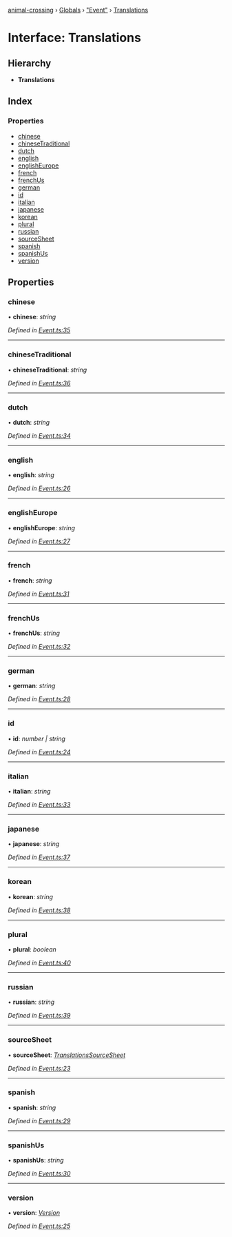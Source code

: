 [animal-crossing](../README.md) › [Globals](../globals.md) › ["Event"](../modules/_event_.md) › [Translations](_event_.translations.md)

# Interface: Translations

## Hierarchy

* **Translations**

## Index

### Properties

* [chinese](_event_.translations.md#chinese)
* [chineseTraditional](_event_.translations.md#chinesetraditional)
* [dutch](_event_.translations.md#dutch)
* [english](_event_.translations.md#english)
* [englishEurope](_event_.translations.md#englisheurope)
* [french](_event_.translations.md#french)
* [frenchUs](_event_.translations.md#frenchus)
* [german](_event_.translations.md#german)
* [id](_event_.translations.md#id)
* [italian](_event_.translations.md#italian)
* [japanese](_event_.translations.md#japanese)
* [korean](_event_.translations.md#korean)
* [plural](_event_.translations.md#plural)
* [russian](_event_.translations.md#russian)
* [sourceSheet](_event_.translations.md#sourcesheet)
* [spanish](_event_.translations.md#spanish)
* [spanishUs](_event_.translations.md#spanishus)
* [version](_event_.translations.md#version)

## Properties

###  chinese

• **chinese**: *string*

*Defined in [Event.ts:35](https://github.com/Norviah/animal-crossing/blob/0da76a6/module/types/Event.ts#L35)*

___

###  chineseTraditional

• **chineseTraditional**: *string*

*Defined in [Event.ts:36](https://github.com/Norviah/animal-crossing/blob/0da76a6/module/types/Event.ts#L36)*

___

###  dutch

• **dutch**: *string*

*Defined in [Event.ts:34](https://github.com/Norviah/animal-crossing/blob/0da76a6/module/types/Event.ts#L34)*

___

###  english

• **english**: *string*

*Defined in [Event.ts:26](https://github.com/Norviah/animal-crossing/blob/0da76a6/module/types/Event.ts#L26)*

___

###  englishEurope

• **englishEurope**: *string*

*Defined in [Event.ts:27](https://github.com/Norviah/animal-crossing/blob/0da76a6/module/types/Event.ts#L27)*

___

###  french

• **french**: *string*

*Defined in [Event.ts:31](https://github.com/Norviah/animal-crossing/blob/0da76a6/module/types/Event.ts#L31)*

___

###  frenchUs

• **frenchUs**: *string*

*Defined in [Event.ts:32](https://github.com/Norviah/animal-crossing/blob/0da76a6/module/types/Event.ts#L32)*

___

###  german

• **german**: *string*

*Defined in [Event.ts:28](https://github.com/Norviah/animal-crossing/blob/0da76a6/module/types/Event.ts#L28)*

___

###  id

• **id**: *number | string*

*Defined in [Event.ts:24](https://github.com/Norviah/animal-crossing/blob/0da76a6/module/types/Event.ts#L24)*

___

###  italian

• **italian**: *string*

*Defined in [Event.ts:33](https://github.com/Norviah/animal-crossing/blob/0da76a6/module/types/Event.ts#L33)*

___

###  japanese

• **japanese**: *string*

*Defined in [Event.ts:37](https://github.com/Norviah/animal-crossing/blob/0da76a6/module/types/Event.ts#L37)*

___

###  korean

• **korean**: *string*

*Defined in [Event.ts:38](https://github.com/Norviah/animal-crossing/blob/0da76a6/module/types/Event.ts#L38)*

___

###  plural

• **plural**: *boolean*

*Defined in [Event.ts:40](https://github.com/Norviah/animal-crossing/blob/0da76a6/module/types/Event.ts#L40)*

___

###  russian

• **russian**: *string*

*Defined in [Event.ts:39](https://github.com/Norviah/animal-crossing/blob/0da76a6/module/types/Event.ts#L39)*

___

###  sourceSheet

• **sourceSheet**: *[TranslationsSourceSheet](../enums/_event_.translationssourcesheet.md)*

*Defined in [Event.ts:23](https://github.com/Norviah/animal-crossing/blob/0da76a6/module/types/Event.ts#L23)*

___

###  spanish

• **spanish**: *string*

*Defined in [Event.ts:29](https://github.com/Norviah/animal-crossing/blob/0da76a6/module/types/Event.ts#L29)*

___

###  spanishUs

• **spanishUs**: *string*

*Defined in [Event.ts:30](https://github.com/Norviah/animal-crossing/blob/0da76a6/module/types/Event.ts#L30)*

___

###  version

• **version**: *[Version](../enums/_event_.version.md)*

*Defined in [Event.ts:25](https://github.com/Norviah/animal-crossing/blob/0da76a6/module/types/Event.ts#L25)*

